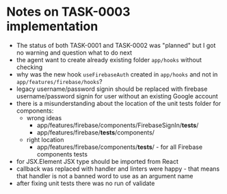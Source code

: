 # Notes on TASK-0003 implementation

- The status of both TASK-0001 and TASK-0002 was "planned" but I got no warning and question what to do next
- the agent want to create already existing folder `app/hooks` without checking
- why was the new hook `useFirebaseAuth` created in `app/hooks` and not in `app/features/firebase/hooks`?
- legacy username/password signin should be replaced with firebase username/password signin for user without an existing Google account
- there is a misunderstanding about the location of the unit tests folder for components:
   - wrong ideas
      - app/features/firebase/components/FirebaseSignIn/**tests**/
      - app/features/firebase/**tests**/components/
   - right location
      - app/features/firebase/components/**tests**/ - for all Firebase components tests
- for JSX.Element JSX type should be imported from React
- callback was replaced with handler and linters were happy - that means that handler is not a banned word to use as an argument name
- after fixing unit tests there was no run of validate
